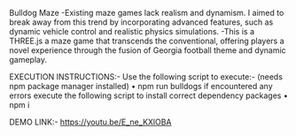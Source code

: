 Bulldog Maze
-Existing maze games lack realism and dynamism. I aimed to break away from this trend by incorporating advanced features, such as dynamic vehicle control and realistic physics simulations.
-This is a THREE.js a maze game that transcends the conventional, offering players a novel experience through the fusion of Georgia football theme and dynamic gameplay.

EXECUTION INSTRUCTIONS:-
Use the following script to execute:- (needs npm package manager installed)
• npm run bulldogs
if encountered any errors execute the following script to install correct dependency packages
• npm i 

DEMO LINK:-
https://youtu.be/E_ne_KXlOBA
